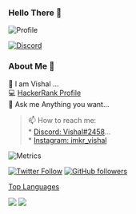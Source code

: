 ### Hello There 👋

![Profile](https://komarev.com/ghpvc/?username=imkrvishal)

[![Discord](https://discord.c99.nl/widget/theme-3/726287877897584673.png)](https://discord.com/users/726287877897584673)

### About Me 📌
🔭 I am Vishal ...  
💻 [HackerRank Profile](https://www.hackerrank.com/imkrvishal)  
💬 Ask me Anything you want...  
> 📫 How to reach me:  
>         *    [Discord: Vishal#2458](https://discord.com/users/726287877897584673)...  
>         *    [Instagram: imkr_vishal](https://www.instagram.com/imkr_vishal)  

![Metrics](https://metrics.lecoq.io/imkrvishal?template=classic&repositories.forks=true&base.header=0&languages=1&people=1&lines=1&languages.colors=github&languages.threshold=0%25&people.limit=28&people.size=28&people.types=followers%2C%20following&people.thanks=%20Sebbl0508%20&people.identicons=false&people.shuffle=false&config.timezone=Europe%2FCopenhagen)

[![Twitter Follow](https://img.shields.io/twitter/follow/imkrvishal?label=Follow)](https://twitter.com/imkrvishal)
[![GitHub followers](https://img.shields.io/github/followers/imkrvishal?label=Follow&style=social)](https://github.com/imkrvishal)

[Top Languages](https://github-readme-stats.vercel.app/api/top-langs/?username=imkrvishal&count_private=true&theme=dark)

<img src="https://github-readme-streak-stats.herokuapp.com/?user=imkrvishal&theme=calm" class="center">
<img src="https://github-readme-stats.vercel.app/api?username=imkrvishal&count_private=true&show_icons=true&theme=dracula" class="center">  


